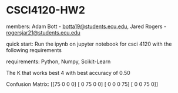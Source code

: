 # CSCI4120-HW2

members:
Adam Bott - botta19@students.ecu.edu,
Jared Rogers - rogersjar21@students.ecu.edu

quick start:
Run the ipynb on jupyter notebook for csci 4120 with the following requirements

requirements:
Python,
Numpy,
Scikit-Learn

The K that works best 4 with best accuracy of 0.50

Confusion Matrix:
[[75  0  0  0]
 [ 0 75  0  0]
 [ 0  0  0 75]
 [ 0  0 75  0]]
